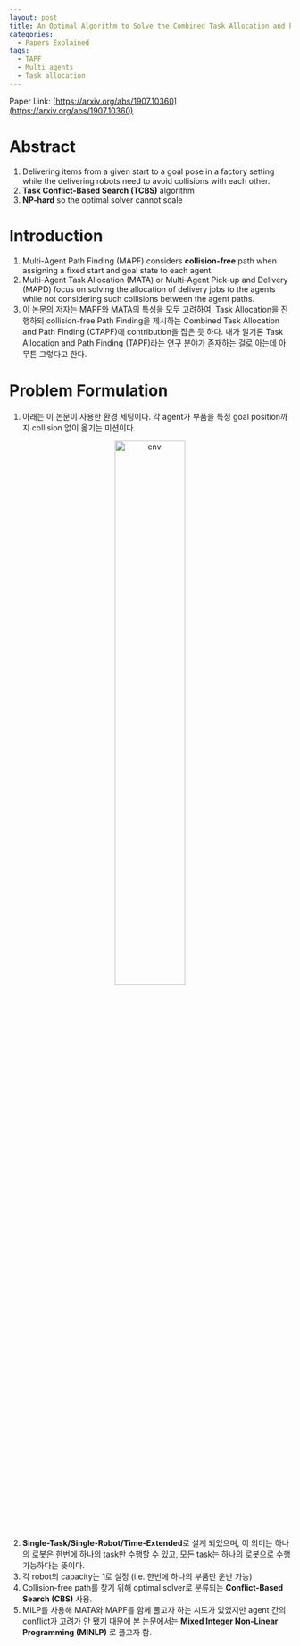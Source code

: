 ```yaml
---
layout: post
title: An Optimal Algorithm to Solve the Combined Task Allocation and Path Finding Problem
categories:
  - Papers Explained
tags:
  - TAPF
  - Multi agents
  - Task allocation
---
```

Paper Link: [https://arxiv.org/abs/1907.10360](https://arxiv.org/abs/1907.10360)

# Abstract
1. Delivering items from a given start to a goal pose in a factory setting while the delivering robots need to avoid 
collisions with each other.
2. **Task Conflict-Based Search (TCBS)** algorithm
3. **NP-hard** so the optimal solver cannot scale

# Introduction
1. Multi-Agent Path Finding (MAPF) considers **collision-free** path when assigning a fixed start and goal state to each 
agent.
2. Multi-Agent Task Allocation (MATA) or Multi-Agent Pick-up and Delivery (MAPD) focus on solving the allocation of 
delivery jobs to the agents while not considering such collisions between the agent paths.
3. 이 논문의 저자는 MAPF와 MATA의 특성을 모두 고려하여, Task Allocation을 진행하되 collision-free Path Finding을 제시하는 Combined
Task Allocation and Path Finding (CTAPF)에 contribution을 잡은 듯 하다. 내가 알기론 Task Allocation and Path Finding (TAPF)라는 
연구 분야가 존재하는 걸로 아는데 아무튼 그렇다고 한다.

# Problem Formulation
1. 아래는 이 논문이 사용한 환경 세팅이다. 각 agent가 부품을 특정 goal position까지 collision 없이 옮기는 미션이다. 

<p align="center">
    <img src = "https://user-images.githubusercontent.com/45442859/128128655-2f07aad7-11fe-44b7-862a-673080966d37.png" alt = "env" width = "50%" height = "50%"/>
</p>

2. **Single-Task/Single-Robot/Time-Extended**로 설계 되었으며, 이 의미는 하나의 로봇은 한번에 하나의 task만 수행할 수 있고, 모든 task는 하나의 로봇으로 수행 가능하다는 뜻이다.
3. 각 robot의 capacity는 1로 설정 (i.e. 한번에 하나의 부품만 운반 가능)
4. Collision-free path를 찾기 위해 optimal solver로 분류되는 **Conflict-Based Search (CBS)** 사용.
5. MILP를 사용해 MATA와 MAPF를 함께 풀고자 하는 시도가 있었지만 agent 간의 conflict가 고려가 안 됐기 때문에 본 논문에서는 **Mixed Integer Non-Linear Programming (MINLP)** 로 풀고자 함.

